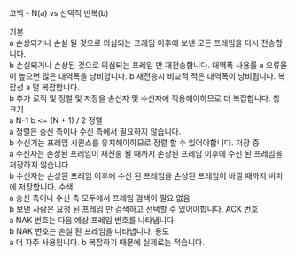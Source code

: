 
고백 - N(a)	vs 선택적 반복(b)

기본	
a	손상되거나 손실 될 것으로 의심되는 프레임 이후에 보낸 모든 프레임을 다시 전송합니다.	
b	손실되거나 손상된 것으로 의심되는 프레임 만 재전송합니다.
대역폭 사용률	
a	오류율이 높으면 많은 대역폭을 낭비합니다.	
b	재전송시 비교적 적은 대역폭이 낭비됩니다.
복잡성	
a	덜 복잡합니다.	
b	추가 로직 및 정렬 및 저장을 송신자 및 수신자에 적용해야하므로 더 복잡합니다.
창 크기	
a	N-1	
b	<= (N + 1) / 2
정렬	
a	정렬은 송신 측이나 수신 측에서 필요하지 않습니다.	
b	수신기는 프레임 시퀀스를 유지해야하므로 정렬 할 수 있어야합니다.
저장 중	
a	수신자는 손상된 프레임이 재전송 될 때까지 손상된 프레임 이후에 수신 된 프레임을 저장하지 않습니다.	
b	수신자는 손상된 프레임 이후에 수신 된 프레임을 손상된 프레임이 바뀔 때까지 버퍼에 저장합니다.
수색	
a	송신 측이나 수신 측 모두에서 프레임 검색이 필요 없음	
b	보낸 사람은 요청 된 프레임 만 검색하고 선택할 수 있어야합니다.
ACK 번호	
a	NAK 번호는 다음 예상 프레임 번호를 나타냅니다.	
b	NAK 번호는 손실 된 프레임을 나타냅니다.
용도	
a	더 자주 사용됩니다.	
b	복잡하기 때문에 실제로는 적습니다.
